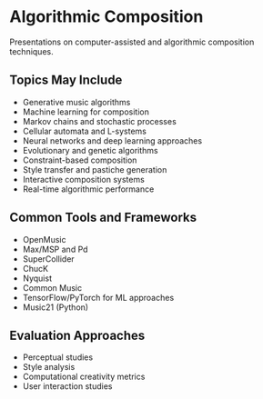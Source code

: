 # Algorithmic Composition

Presentations on computer-assisted and algorithmic composition techniques.

## Topics May Include

- Generative music algorithms
- Machine learning for composition
- Markov chains and stochastic processes
- Cellular automata and L-systems
- Neural networks and deep learning approaches
- Evolutionary and genetic algorithms
- Constraint-based composition
- Style transfer and pastiche generation
- Interactive composition systems
- Real-time algorithmic performance

## Common Tools and Frameworks

- OpenMusic
- Max/MSP and Pd
- SuperCollider
- ChucK
- Nyquist
- Common Music
- TensorFlow/PyTorch for ML approaches
- Music21 (Python)

## Evaluation Approaches

- Perceptual studies
- Style analysis
- Computational creativity metrics
- User interaction studies